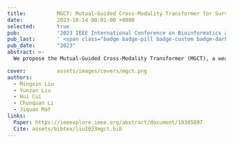 ```yaml
---
title:          MGCT: Mutual-Guided Cross-Modality Transformer for Survival Outcome Prediction using Integrative Histopathology-Genomic Features
date:           2023-10-14 00:01:00 +0800
selected:       true
pub:            "2023 IEEE International Conference on Bioinformatics and Biomedicine (BIBM)"
pub_last:       ' <span class="badge badge-pill badge-custom badge-dark">Conference</span>'
pub_date:       "2023"
abstract: >-
  We propose the Mutual-Guided Cross-Modality Transformer (MGCT), a weakly-supervised, attention-based multimodal learning framework that can combine histology features and genomic features to model the genotype-phenotype interactions within the tumor microenvironment. Extensive experimental results on five benchmark datasets consistently emphasize that MGCT outperforms the state-of-the-art (SOTA) methods.

cover:          assets/images/covers/mgct.png
authors:
  - Mingxin Liu
  - Yunzan Liu
  - Hui Cui
  - Chunquan Li
  - Jiquan Ma†
links:
  Paper: https://ieeexplore.ieee.org/abstract/document/10385897
  Cite: assets/bibtex/liu2023mgct.bib
---
```

